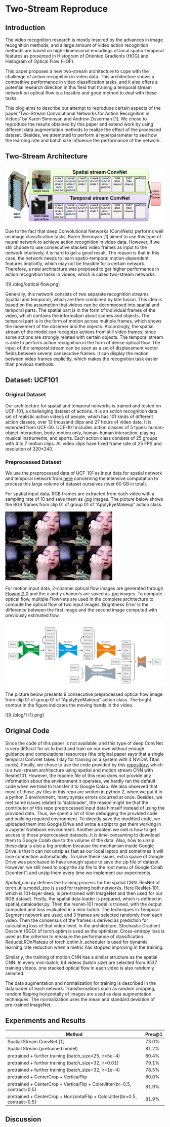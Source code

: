 # Two-Stream Reproduce

## Introduction

The video recognition research is mostly inspired by the advances in image recognition methods, and a large amount of video action recognition methods are based on high-dimensional encodings of local spatio-temporal features as presented in Histogram of Oriented Gradients (HOG) and Histogram of Optical Flow (HOF).

This paper proposes a new two-stream architecture to cope with the challenge of action recognition in video data. This architecture shows a competitive performance in video classification tasks, and it also offers a potential research direction in this field that training a temporal stream network on optical flow is a feasible and good method to deal with these tasks.

This blog aims to describe our attempt to reproduce certain aspects of the paper ‘Two-Stream Convolutional Networks for Action Recognition in Videos’ by Karen Simonyan and Andrew Zisserman [1]. We chose to reproduce the results obtained by this paper and extend work by using different data augmentation methods to realize the effect of the processed dataset. Besides, we attempted to perform a hyperparameter to see how the learning rate and batch size influence the performance of the network.

## Two-Stream Architecture

![](./blog/conv.png)

Due to the fact that deep Convolutional Networks (ConvNets) performs well on image classification tasks, Karen Simonyan [1] aimed to use this type of neural network to achieve action recognition in video data. However, if we still choose to use consecutive stacked video frames as input to the network intuitively, it is hard to get a good result. The reason is that in this case, the network needs to learn spatio-temporal motion-dependent features implicitly, which may not be feasible for a certain network. Therefore, a new architecture was proposed to get higher performance in action recognition tasks in videos, which is called two-stream networks. 

![](./blog/optical flow.png)

Generally, this network consists of two separate recognition streams (spatial and temporal), which are then combined by late fusion. This idea is based on the assumption that videos can be decomposed into spatial and temporal parts. The spatial part is in the form of individual frames of the video, which contains the information about scenes and objects. The temporal part is in the form of motion across multiple frames, which shows the movement of the observer and the objects. Accordingly, the spatial stream of the model can recognize actions from still video frames, since some actions are strongly related with certain objects. The temporal stream is able to perform action recognition in the form of dense optical flow. The input of the temporal stream can be seen as a set of displacement vector fields between several consecutive frames. It can display the motion between video frames explicitly, which makes the recognition task easier than previous methods.

## Dataset: UCF101

### Original Dataset

Our architecture for spatial and temporal networks is trained and tested on UCF-101, a challenging dataset of actions. It is an action recognition data set of realistic action videos of people, which has 101 kinds of different action classes, over 13 thousand clips and 27 hours of video data. It is extended from UCF-50. 
UCF-101 includes action classes of 5 types: human-object interaction, body-motion only, human-human interaction, playing musical instruments, and sports. Each action class consists of 25 groups with 4 to 7 motion clips. All video clips have fixed frame rate of 25 FPS and resolution of 320*240. 

### Preprocessed Dataset

We use the preprocessed data of UCF-101 as input data for spatial network and temporal network from [here](https://github.com/feichtenhofer/twostreamfusion ) concerning the intensive computation to process this large volume of dataset ourselves (over 60 GB in total).

For spatial input data, RGB frames are extracted from each video with a sampling rate of 10 and save them as .jpg images. The picture below shows the RGB frames from clip 01 of group 01 of “ApplyEyeMakeup” action class.

![eye](./blog/eye.png)

For motion input data, 2-channel optical flow images are generated through [Flownet2.0](https://github.com/lmb-freiburg/flownet2-docker)  and the x and y channels are saved as .jpg images. To compute optical flow, multiple FlowNets are used in the complete architecture to compute the optical flow of two input images. Brightness Error is the difference between the first image and the second image computed with previously estimated flow.

![fln](./blog/fln.png)

The picture below presents 9 consecutive  preprocessed optical flow image from clip 01 of group 01 of “ApplyEyeMakeup” action class. The bright contour in the figure indicates the moving hands in the video.

![](./blog/1 (1).png)

## Original Code

Since the code of this paper is not available, and this type of deep ConvNet is very difficult for us to build and train on our own without enough guidance and computational resources (the original paper says that a single temporal Convnet takes 1 day for training on a system with 4 NVIDIA Titan cards). Finally, we chose to use the code provided by this [repository](https://github.com/jeffreyyihuang/two-stream-action-recognition), which is a two-stream architecture using spatial and motion stream CNN with Resnet101. However, the readme file of this repo does not provide any information about the environment it operates, we hardly ran the default code when we tried to transfer it to Google Colab. We also observed that most of those *.py* files in this repo are written in python 2, when we put it in a python 3 environment, many syntax errors occurred at once. Besides, we met some issues related to ‘dataloader’, the reason might be that the contributor of this repo preprocessed input data himself instead of using the provided data. Thus, we spent a lot of time debugging the provided code and building required environment. To directly save the modified code, we uploaded them into Google Drive and wrote a script to get them working in a Jupyter Notebook environment. Another problem we met is how to get access to those preprocessed datasets. It is time-consuming to download them to Google Colab due to the volume of the data. Also, how to unzip these data is also a big problem because the mechanism inside Google Drive is that it can not unzip as fast as our local laptop and sometimes it will lose connection automatically. To solve these issues, extra space of Google Drive was purchased to have enough space to save the zip file of dataset. However, we still need to copy the zip file to the root menu of Google Colab (‘/content’) and unzip them every time we implement our experiments.

*Spatial_cnn.py* defines the training process for the spatial CNN. ResNet of torch.utils.model_zoo is used for training both networks. Here ResNet-101, which is 101-layer deep, is pre-trained with ImageNet and then used for our RGB dataset. Firstly, the spatial data loader is prepared, which is defined in spatial_dataloader.py. Then the resnet-101 model is trained, with the output computed and loss evaluated in a mini-batch. The techniques in Temporal Segment network are used, and 3 frames are selected randomly from each video. Then the consensus of the frames is derived as prediction for calculating loss of that video level. In the architecture, Stochastic Gradient Descent (SGD) of torch.optim is used as the optimizer. Cross-entropy loss is used as the criterion to measure the performance of classification. ReduceLROnPlateau of torch.optim.lr_scheduler is used for dynamic learning rate reduction when a metric has stopped improving in the training.

Similarly, the training of motion CNN has a similar structure as the spatial CNN. In every mini-batch, 64 videos (batch size) are selected from 9537 training videos. one stacked optical flow in each video is also randomly selected.

The data augmentation and normalization for training is described in the dataloader of each network. Transformations such as random cropping, random flipping horizontally of images are used as data augmentation techniques. The normalization uses the mean and standard deviation of pre-trained ImageNet. 

## Experiments and Results

| Method                                                       | Prec@1 |
| ------------------------------------------------------------ | ------ |
| Spatial Stream ConvNet [1]                                   | 73.0%  |
| Spatial Stream (pretrained model)                            | 81.2%  |
| pretrained + further training (batch_size=25, lr=5e-4)       | 80.4%  |
| pretrained + further training (batch_size=32, lr=0.01)       | 79.1%  |
| pretrained + further training (batch_size=32, lr=1e-4)       | 78.5%  |
| pretrained + CenterCrop + VerticalFlip                       | 80.0%  |
| pretrained + CenterCrop + VerticalFlip + ColorJitter(br=0.5, contract=0.5) | 81.9%  |
| pretrained + CenterCrop + HorizontalFlip + ColorJitter(br=0.5, contract=0.5) | 81.9%  |



## Discussion
